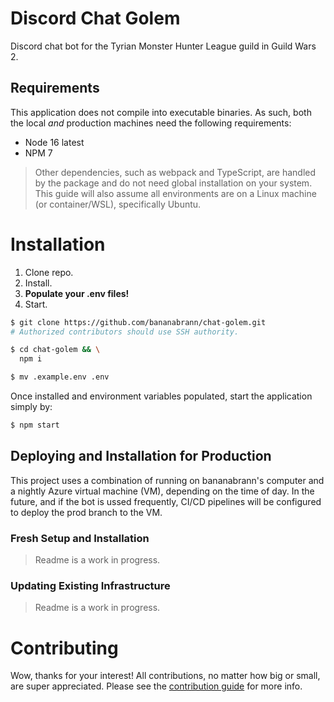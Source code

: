 # Discord Chat Golem

Discord chat bot for the Tyrian Monster Hunter League guild in Guild Wars 2.

## Requirements

This application does not compile into executable binaries. As such, both the local _and_ production machines need the following requirements:

- Node 16 latest
- NPM 7

> Other dependencies, such as webpack and TypeScript, are handled by the package and do not need global installation on your system.
> This guide will also assume all environments are on a Linux machine (or container/WSL), specifically Ubuntu.

# Installation

1. Clone repo.
1. Install.
1. **Populate your .env files!**
1. Start.

```sh
$ git clone https://github.com/bananabrann/chat-golem.git
# Authorized contributors should use SSH authority.

$ cd chat-golem && \
  npm i

$ mv .example.env .env
```

Once installed and environment variables populated, start the application simply by:

```sh
$ npm start
```

## Deploying and Installation for Production

This project uses a combination of running on bananabrann's computer and a nightly Azure virtual machine (VM), depending on the time of day. In the future, and if the bot is ussed frequently, CI/CD pipelines will be configured to deploy the prod branch to the VM.

### Fresh Setup and Installation

> Readme is a work in progress.

### Updating Existing Infrastructure

> Readme is a work in progress.

# Contributing

Wow, thanks for your interest! All contributions, no matter how big or small, are super appreciated. Please see the [contribution guide](./CONTRIBUTING.md) for more info.
